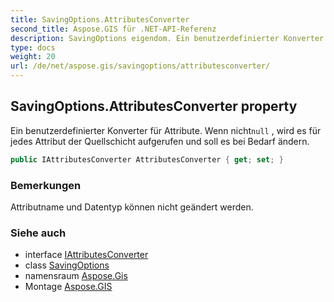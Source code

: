 ```yaml
---
title: SavingOptions.AttributesConverter
second_title: Aspose.GIS für .NET-API-Referenz
description: SavingOptions eigendom. Ein benutzerdefinierter Konverter für Attribute. Wenn nichtnull  wird es für jedes Attribut der Quellschicht aufgerufen und soll es bei Bedarf ändern.
type: docs
weight: 20
url: /de/net/aspose.gis/savingoptions/attributesconverter/
---
```

## SavingOptions.AttributesConverter property

Ein benutzerdefinierter Konverter für Attribute. Wenn nicht`null` , wird es für jedes Attribut der Quellschicht aufgerufen und soll es bei Bedarf ändern.

```csharp
public IAttributesConverter AttributesConverter { get; set; }
```

### Bemerkungen

Attributname und Datentyp können nicht geändert werden.

### Siehe auch

* interface [IAttributesConverter](../../iattributesconverter/)
* class [SavingOptions](../)
* namensraum [Aspose.Gis](../../savingoptions/)
* Montage [Aspose.GIS](../../../)


